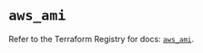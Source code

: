 # `aws_ami`

Refer to the Terraform Registry for docs: [`aws_ami`](https://registry.terraform.io/providers/hashicorp/aws/5.85.0/docs/resources/ami).
